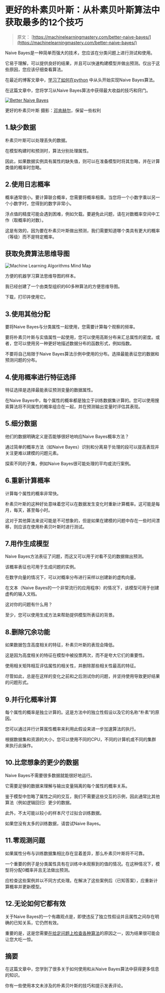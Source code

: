 # 更好的朴素贝叶斯：从朴素贝叶斯算法中获取最多的12个技巧

> 原文： [https://machinelearningmastery.com/better-naive-bayes/](https://machinelearningmastery.com/better-naive-bayes/)

Naive Bayes是一种简单而强大的技术，您应该在分类问题上进行测试和使用。

它易于理解，可以提供良好的结果，并且可以快速构建模型并做出预测。仅出于这些原因，您应该仔细查看算法。

在最近的博客文章中，[学习了如何在python](http://machinelearningmastery.com/naive-bayes-classifier-scratch-python/ "How To Implement Naive Bayes From Scratch in Python") 中从头开始实现Naive Bayes算法。

在这篇文章中，您将学习从Naive Bayes算法中获得最大收益的技巧和窍门。

[![Better Naive Bayes](img/407cd2016e6e4e31481076cfa4675a2d.jpg)](https://3qeqpr26caki16dnhd19sv6by6v-wpengine.netdna-ssl.com/wp-content/uploads/2014/12/Better-Naive-Bayes.jpg)

更好的朴素贝叶斯
摄影：[邓肯赫尔](https://www.flickr.com/photos/dullhunk/6097248541)，保留一些权利

## 1.缺少数据

朴素贝叶斯可以处理丢失的数据。

在模型构建时和预测时，算法分别处理属性。

因此，如果数据实例具有属性的缺失值，则可以在准备模型时将其忽略，并在计算类值的概率时忽略。

## 2.使用日志概率

概率通常很小。要计算联合概率，您需要将概率相乘。当您将一个小数字乘以另一个小数字时，您得到的数字非常小。

浮点值的精度可能会遇到困难，例如欠载。要避免此问题，请在对数概率空间中工作（取概率的对数）。

这是有效的，因为要在朴素贝叶斯做出预测，我们需要知道哪个类具有更大的概率（等级）而不是特定概率。

## 获取免费算法思维导图

![Machine Learning Algorithms Mind Map](img/2ce1275c2a1cac30a9f4eea6edd42d61.jpg)

方便的机器学习算法思维导图的样本。

我已经创建了一个由类型组织的60多种算法的方便思维导图。

下载，打印并使用它。

## 3.使用其他分配

要将Naive Bayes与分类属性一起使用，您需要计算每个观察的频率。

要将朴素贝叶斯与实值属性一起使用，您可以使用高斯分布来汇总属性的密度。或者，您可以使用另一种更好地描述数据分布的函数形式，例如指数。

不要将自己局限于Naive Bayes算法示例中使用的分布。选择最能表征您的数据和预测问题的分布。

## 4.使用概率进行特征选择

特征选择是选择最能表征预测变量的数据属性。

在Naive Bayes中，每个属性的概率都是独立于训练数据集计算的。您可以使用搜索算法将不同属性的概率组合在一起，并在预测输出变量时评估其表现。

## 5.细分数据

他们的数据明确定义是否能够很好地响应Naive Bayes概率方法？

通过简单的概率方法（如Naive Bayes）识别和分离易于处理的段可以提高表现并关注更难以建模的问题元素。

探索不同的子集，例如Naive Bayes很可能处理的平均或流行案例。

## 6.重新计算概率

计算每个属性的概率非常快。

朴素贝叶斯的这种好处意味着您可以在数据发生变化时重新计算概率。这可能是每月，每天，甚至每小时。

这对于其他算法来说可能是不可想象的，但是如果在建模的问题中存在一些时间漂移，则应该在使用朴素贝叶斯时进行测试。

## 7.用作生成模型

Naive Bayes方法表征了问题，而这又可以用于对看不见的数据做出预测。

该概率表征也可用于生成问题的实例。

在数字向量的情况下，可以对概率分布进行采样以创建新的虚构向量。

在文本（Naive Bayes的一个非常流行的应用程序）的情况下，该模型可用于创建虚构的输入文档。

这对你的问题有什么用？

至少，您可以使用生成方法来帮助提供模型所表征的背景。

## 8.删除冗余功能

如果数据包含高度相关的特征，朴素贝叶斯的表现会降低。

这是因为高度相关的特征在模型中被投票两次，而不是夸大它们的重要性。

使用相关矩阵相互评估属性的相关性，并删除那些相关性最高的特征。

尽管如此，总是在这样的变化之前和之后测试你的问题，并坚持使用导致更好结果的问题形式。

## 9.并行化概率计算

每个属性的概率是独立计算的。这是方法中的独立性假设以及它的名称“朴素”的原因。

您可以通过并行计算属性概率来利用此假设来进一步加速算法的执行。

根据数据集和资源的大小，您可以使用不同的CPU，不同的计算机或不同的集群来执行此操作。

## 10.比您想象的更少的数据

Naive Bayes不需要很多数据就能很好地运行。

它需要足够的数据来理解与输出变量隔离的每个属性的概率关系。

鉴于模型中忽略了属性之间的交互，我们不需要这些交互的示例，因此通常比其他算法（例如逻辑回归）更少的数据。

此外，不太可能以较小的样本尺寸过拟合训练数据。

如果您没有太多的训练数据，请尝试Naive Bayes。

## 11.零观测问题

如果属性分布与训练数据集相比存在显着差异，那么朴素贝叶斯将不可靠。

一个重要的例子是分类属性具有在训练中未观察到的值的情况。在这种情况下，模型将分配0概率并且无法做出预测。

应检查这些案例并以不同方式处理。在解决了这些案例后（已知答案），应重新计算概率并更新模型。

## 12.无论如何它都有效

关于Naive Bayes的一个有趣观点是，即使违反了独立性假设并且属性之间存在明确的已知关系，它仍然有效。

重要的是，这是您需要[在给定问题上检查各种算法](http://machinelearningmastery.com/why-you-should-be-spot-checking-algorithms-on-your-machine-learning-problems/ "Why you should be Spot-Checking Algorithms on your Machine Learning Problems")的原因之一，因为结果很可能会让您大吃一惊。

## 摘要

在这篇文章中，您学到了很多关于如何使用和从Naive Bayes算法中获得更多信息的知识。

你有一些使用本文未涉及的朴素贝叶斯的技巧和提示发表评论。